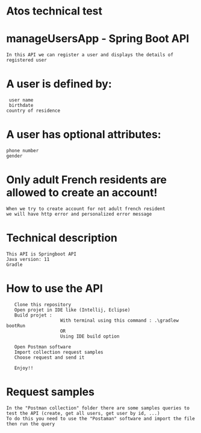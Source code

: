 # Atos technical test
# manageUsersApp  - Spring Boot API
    In this API we can register a user and displays the details of registered user
# A user is defined by:
     user name
     birthdate
    country of residence
# A user has optional attributes:
    phone number
    gender
    
# Only adult French residents are allowed to create an account!
    When we try to create account for not adult french resident
    we will have http error and personalized error message
# Technical description
    
    This API is Springboot API
    Java version: 11
    Gradle
        
#  How to use the API

       Clone this repository
       Open projet in IDE like (Intellij, Eclipse)
       Build projet :
                        With terminal using this command : .\gradlew bootRun 
                        OR 
                        Using IDE build option  
                        
       Open Postman software
       Import collection request samples 
       Choose request and send it

       Enjoy!!
  

# Request samples
    In the "Postman collection" folder there are some samples queries to test the API (create, get all users, get user by id, ...)
    To do this you need to use the "Postaman" software and import the file then run the query
    
    
